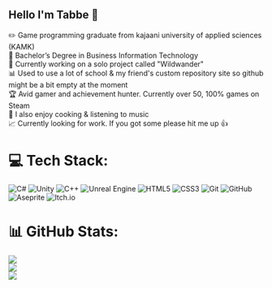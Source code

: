 ## Hello I'm Tabbe 👋

✏️  Game programming graduate from kajaani university of applied sciences (KAMK) <br>
📄  Bachelor’s Degree in Business Information Technology <br>
💾  Currently working on a solo project called "Wildwander" <br>
📊  Used to use a lot of school & my friend's custom repository site so github might be a bit empty at the moment <br>
🏆  Avid gamer and achievement hunter. Currently over 50, 100% games on Steam <br>
🍕  I also enjoy cooking & listening to music <br>
📈  Currently looking for work. If you got some please hit me up 👍


# 💻 Tech Stack:
![C#](https://img.shields.io/badge/c%23-%23239120.svg?style=flat&logo=csharp&logoColor=white) ![Unity](https://img.shields.io/badge/unity-%23000000.svg?style=flat&logo=unity&logoColor=white) ![C++](https://img.shields.io/badge/c++-%2300599C.svg?style=flat&logo=c%2B%2B&logoColor=white) ![Unreal Engine](https://img.shields.io/badge/unrealengine-%23313131.svg?style=flat&logo=unrealengine&logoColor=white) ![HTML5](https://img.shields.io/badge/html5-%23E34F26.svg?style=flat&logo=html5&logoColor=white) ![CSS3](https://img.shields.io/badge/css3-%231572B6.svg?style=flat&logo=css3&logoColor=white) ![Git](https://img.shields.io/badge/git-%23F05033.svg?style=flat&logo=git&logoColor=white) ![GitHub](https://img.shields.io/badge/github-%23121011.svg?style=flat&logo=github&logoColor=white) ![Aseprite](https://img.shields.io/badge/Aseprite-FFFFFF?style=flat&logo=Aseprite&logoColor=#7D929E) ![Itch.io](https://img.shields.io/badge/Itch-%23FF0B34.svg?style=flat&logo=Itch.io&logoColor=white)

# 📊 GitHub Stats:
![](https://github-readme-stats.vercel.app/api?username=tabbebro&theme=dark&hide_border=true&include_all_commits=false&count_private=false)<br/>
![](https://nirzak-streak-stats.vercel.app/?user=tabbebro&theme=dark&hide_border=true)<br/>
![](https://github-readme-stats.vercel.app/api/top-langs/?username=tabbebro&theme=dark&hide_border=true&include_all_commits=false&count_private=false&layout=compact)
<!-- Proudly created with GPRM ( https://gprm.itsvg.in ) -->
